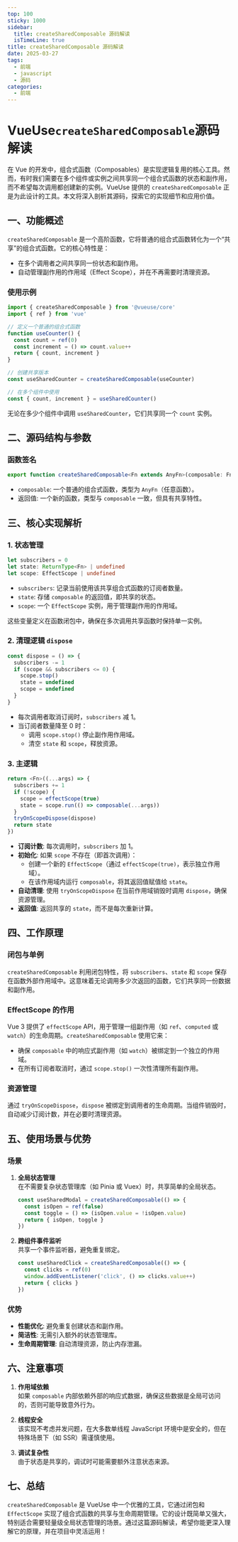 ```yaml
---
top: 100
sticky: 1000
sidebar:
  title: createSharedComposable 源码解读
  isTimeLine: true
title: createSharedComposable 源码解读
date: 2025-03-27
tags:
  - 前端
  - javascript
  - 源码
categories:
  - 前端
---
```


<!--
 * @Description:
 * @Author: zhengfei.tan
 * @Date: 2025-03-27 23:49:34
 * @FilePath: \VitePress\docs\SourceCodeAnalysis\vueuse\createSharedComposable 源码解读.md
-->

# VueUse`createSharedComposable`源码解读

在 Vue 的开发中，组合式函数（Composables）是实现逻辑复用的核心工具。然而，有时我们需要在多个组件或实例之间共享同一个组合式函数的状态和副作用，而不希望每次调用都创建新的实例。VueUse 提供的 `createSharedComposable` 正是为此设计的工具。本文将深入剖析其源码，探索它的实现细节和应用价值。

## 一、功能概述

`createSharedComposable` 是一个高阶函数，它将普通的组合式函数转化为一个“共享”的组合式函数。它的核心特性是：

- 在多个调用者之间共享同一份状态和副作用。
- 自动管理副作用的作用域（Effect Scope），并在不再需要时清理资源。

### 使用示例

```javascript
import { createSharedComposable } from '@vueuse/core'
import { ref } from 'vue'

// 定义一个普通的组合式函数
function useCounter() {
  const count = ref(0)
  const increment = () => count.value++
  return { count, increment }
}

// 创建共享版本
const useSharedCounter = createSharedComposable(useCounter)

// 在多个组件中使用
const { count, increment } = useSharedCounter()
```

无论在多少个组件中调用 `useSharedCounter`，它们共享同一个 `count` 实例。

## 二、源码结构与参数

### 函数签名

```typescript
export function createSharedComposable<Fn extends AnyFn>(composable: Fn): Fn
```

- `composable`: 一个普通的组合式函数，类型为 `AnyFn`（任意函数）。
- 返回值: 一个新的函数，类型与 `composable` 一致，但具有共享特性。

## 三、核心实现解析

### 1. 状态管理

```typescript
let subscribers = 0
let state: ReturnType<Fn> | undefined
let scope: EffectScope | undefined
```

- `subscribers`: 记录当前使用该共享组合式函数的订阅者数量。
- `state`: 存储 `composable` 的返回值，即共享的状态。
- `scope`: 一个 `EffectScope` 实例，用于管理副作用的作用域。

这些变量定义在函数闭包中，确保在多次调用共享函数时保持单一实例。

### 2. 清理逻辑 `dispose`

```typescript
const dispose = () => {
  subscribers -= 1
  if (scope && subscribers <= 0) {
    scope.stop()
    state = undefined
    scope = undefined
  }
}
```

- 每次调用者取消订阅时，`subscribers` 减 1。
- 当订阅者数量降至 0 时：
  - 调用 `scope.stop()` 停止副作用作用域。
  - 清空 `state` 和 `scope`，释放资源。

### 3. 主逻辑

```typescript
return <Fn>((...args) => {
  subscribers += 1
  if (!scope) {
    scope = effectScope(true)
    state = scope.run(() => composable(...args))
  }
  tryOnScopeDispose(dispose)
  return state
})
```

- **订阅计数**: 每次调用时，`subscribers` 加 1。
- **初始化**: 如果 `scope` 不存在（即首次调用）：
  - 创建一个新的 `EffectScope`（通过 `effectScope(true)`，表示独立作用域）。
  - 在该作用域内运行 `composable`，将其返回值赋值给 `state`。
- **自动清理**: 使用 `tryOnScopeDispose` 在当前作用域销毁时调用 `dispose`，确保资源管理。
- **返回值**: 返回共享的 `state`，而不是每次重新计算。

## 四、工作原理

### 闭包与单例

`createSharedComposable` 利用闭包特性，将 `subscribers`、`state` 和 `scope` 保存在函数外部作用域中。这意味着无论调用多少次返回的函数，它们共享同一份数据和副作用。

### EffectScope 的作用

Vue 3 提供了 `effectScope` API，用于管理一组副作用（如 `ref`、`computed` 或 `watch`）的生命周期。`createSharedComposable` 使用它来：

- 确保 `composable` 中的响应式副作用（如 `watch`）被绑定到一个独立的作用域。
- 在所有订阅者取消时，通过 `scope.stop()` 一次性清理所有副作用。

### 资源管理

通过 `tryOnScopeDispose`，`dispose` 被绑定到调用者的生命周期。当组件销毁时，自动减少订阅计数，并在必要时清理资源。

## 五、使用场景与优势

### 场景

1. **全局状态管理**  
   在不需要复杂状态管理库（如 Pinia 或 Vuex）时，共享简单的全局状态。

   ```javascript
   const useSharedModal = createSharedComposable(() => {
     const isOpen = ref(false)
     const toggle = () => (isOpen.value = !isOpen.value)
     return { isOpen, toggle }
   })
   ```

2. **跨组件事件监听**  
   共享一个事件监听器，避免重复绑定。
   ```javascript
   const useSharedClick = createSharedComposable(() => {
     const clicks = ref(0)
     window.addEventListener('click', () => clicks.value++)
     return { clicks }
   })
   ```

### 优势

- **性能优化**: 避免重复创建状态和副作用。
- **简洁性**: 无需引入额外的状态管理库。
- **生命周期管理**: 自动清理资源，防止内存泄漏。

## 六、注意事项

1. **作用域依赖**  
   如果 `composable` 内部依赖外部的响应式数据，确保这些数据是全局可访问的，否则可能导致意外行为。

2. **线程安全**  
   该实现不考虑并发问题，在大多数单线程 JavaScript 环境中是安全的，但在特殊场景下（如 SSR）需谨慎使用。

3. **调试复杂性**  
   由于状态是共享的，调试时可能需要额外注意状态来源。

## 七、总结

`createSharedComposable` 是 VueUse 中一个优雅的工具，它通过闭包和 `EffectScope` 实现了组合式函数的共享与生命周期管理。它的设计既简单又强大，特别适合需要轻量级全局状态管理的场景。通过这篇源码解读，希望你能更深入理解它的原理，并在项目中灵活运用！
